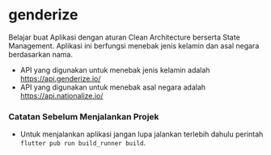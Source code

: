 # genderize

Belajar buat Aplikasi dengan aturan Clean Architecture berserta State Management.
Aplikasi ini berfungsi menebak jenis kelamin dan asal negara berdasarkan nama.
- API yang digunakan untuk menebak jenis kelamin adalah https://api.genderize.io/
- API yang digunakan untuk menebak asal negara adalah https://api.nationalize.io/

### Catatan Sebelum Menjalankan Projek
- Untuk menjalankan aplikasi jangan lupa jalankan terlebih dahulu perintah `flutter pub run build_runner build`.